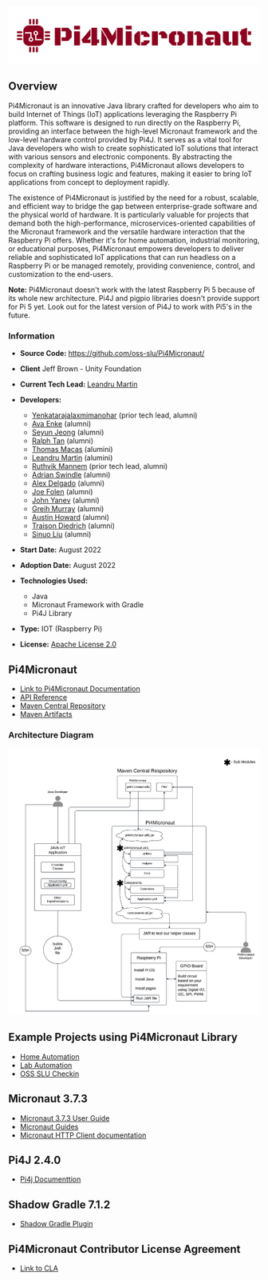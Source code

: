 ![Pi4Micronaut-Header](Pi4Micronaut_logo.png)

## Overview

Pi4Micronaut is an innovative Java library crafted for developers who aim to build Internet of Things (IoT) applications leveraging the Raspberry Pi platform. This software is designed to run directly on the Raspberry Pi, providing an interface between the high-level Micronaut framework and the low-level hardware control provided by Pi4J. It serves as a vital tool for Java developers who wish to create sophisticated IoT solutions that interact with various sensors and electronic components. By abstracting the complexity of hardware interactions, Pi4Micronaut allows developers to focus on crafting business logic and features, making it easier to bring IoT applications from concept to deployment rapidly.

The existence of Pi4Micronaut is justified by the need for a robust, scalable, and efficient way to bridge the gap between enterprise-grade software and the physical world of hardware. It is particularly valuable for projects that demand both the high-performance, microservices-oriented capabilities of the Micronaut framework and the versatile hardware interaction that the Raspberry Pi offers. Whether it's for home automation, industrial monitoring, or educational purposes, Pi4Micronaut empowers developers to deliver reliable and sophisticated IoT applications that can run headless on a Raspberry Pi or be managed remotely, providing convenience, control, and customization to the end-users.

**Note:** Pi4Micronaut doesn't work with the latest Raspberry Pi 5 because of its whole new architecture. Pi4J and pigpio libraries doesn't provide support for Pi 5 yet. Look out for the latest version of Pi4J to work with Pi5's in the future.

### Information

- **Source Code:** <https://github.com/oss-slu/Pi4Micronaut/> 
- **Client** Jeff Brown - Unity Foundation
- **Current Tech Lead:** [Leandru Martin](https://github.com/leandrumartin)
- **Developers:**
    - [Yenkatarajalaxmimanohar](https://github.com/yrlmanoharreddy) (prior tech lead, alumni)
    - [Ava Enke](https://github.com/avaenk) (alumni)
    - [Seyun Jeong](https://github.com/Ed0827) (alumni)
    - [Ralph Tan](https://github.com/RalphTan37) (alumni)
    - [Thomas Macas](https://github.com/tmacas) (alumini)
    - [Leandru Martin](https://github.com/leandrumartin) (alumini)
    - [Ruthvik Mannem](https://github.com/ruthvikm) (prior tech lead, alumni)
    - [Adrian Swindle](https://github.com/SwindleA) (alumni)
    - [Alex Delgado](https://github.com/adelgadoj3) (alumni)
    - [Joe Folen](https://github.com/joefol) (alumni)
    - [John Yanev](https://github.com/jyanev) (alumni)
    - [Greih Murray](https://github.com/GreihMurray) (alumni)
    - [Austin Howard](https://github.com/austinjhoward) (alumni)
    - [Traison Diedrich](https://github.com/traison-diedrich) (alumni)
    - [Sinuo Liu](https://github.com/liusinuo2000) (alumni)

- **Start Date:** August 2022
- **Adoption Date:** August 2022
- **Technologies Used:**
    - Java
    - Micronaut Framework with Gradle
    - Pi4J Library
- **Type:** IOT (Raspberry Pi)
- **License:** [Apache License 2.0](https://opensource.org/license/apache-2-0/)


## Pi4Micronaut
- [Link to Pi4Micronaut Documentation](https://oss-slu.github.io/Pi4Micronaut/)
- [API Reference](https://oss-slu.github.io/Pi4Micronaut/javadoc/index.html)
- [Maven Central Repository](https://central.sonatype.com/artifact/io.github.oss-slu/pi4micronaut-utils)
- [Maven Artifacts](https://repo1.maven.org/maven2/io/github/oss-slu/pi4micronaut-utils/)

### Architecture Diagram
![Pi4Micronaut.png](Workflow_Diagram.png)

## Example Projects using Pi4Micronaut Library
- [Home Automation](https://github.com/oss-slu/Pi4Micronaut/tree/Home_Automation)
- [Lab Automation](https://github.com/oss-slu/Pi4Micronaut/tree/Lab_Automation)
- [OSS SLU Checkin](https://github.com/oss-slu/SLU_OSS_CheckIn)

## Micronaut 3.7.3
- [Micronaut 3.7.3 User Guide](https://micronaut-projects.github.io/micronaut-docs-mn3/3.7.3/guide/index.html)
- [Micronaut Guides](https://docs.micronaut.io/latest/guide/index.html)
- [Micronaut HTTP Client documentation](https://docs.micronaut.io/latest/guide/index.html#httpClient)

## Pi4J 2.4.0
- [Pi4j Documenttion](https://pi4j.com/documentation/)

## Shadow Gradle 7.1.2
- [Shadow Gradle Plugin](https://plugins.gradle.org/plugin/com.github.johnrengelman.shadow)

## Pi4Micronaut Contributor License Agreement
- [Link to CLA](CLA.md)
